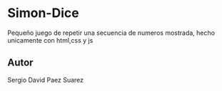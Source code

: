 # Simon-Dice
Pequeño juego de repetir una secuencia de numeros mostrada, hecho unicamente con html,css y js

## Autor
Sergio David Paez Suarez
